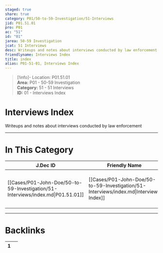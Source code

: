 ```yaml
---  
staged: true  
share: true  
category: P01/50-to-59-Investigation/51-Interviews  
jid: P01.51.01  
pro: P01  
ac: "51"  
id: "01"  
jarea: 50-59 Investigation  
jcat: 51 Interviews  
desc: Writeups and notes about interviews conducted by law enforcement.  
friendlyname: Interviews Index  
title: index  
alias: P01-51-01, Interviews Index  
---  
```

  
>[!info]- Location: P01.51.01  
>**Area:** P01 - 50-59 Investigation  
>**Category:** 51 - 51 Interviews  
>**ID:** 01 - Interviews Index  
  
# Interviews Index  
  
Writeups and notes about interviews conducted by law enforcement  
   
  
  
---  
# In This Category  
  
| J.Dec ID                                                                        | Friendly Name                                                                          | Description                                                       |  
| ------------------------------------------------------------------------------- | -------------------------------------------------------------------------------------- | ----------------------------------------------------------------- |  
| [[Cases/P01-John-Doe/50-to-59-Investigation/51-Interviews/index.md\|P01.51.01]] | [[Cases/P01-John-Doe/50-to-59-Investigation/51-Interviews/index.md\|Interviews Index]] | Writeups and notes about interviews conducted by law enforcement. |  
  
  
---  
# Backlinks  
<div><table class="dataview table-view-table"><thead class="table-view-thead"><tr class="table-view-tr-header"><th class="table-view-th"><span></span><span class="dataview small-text">1</span></th><th class="table-view-th"><span></span></th></tr></thead><tbody class="table-view-tbody"></tbody></table></div>